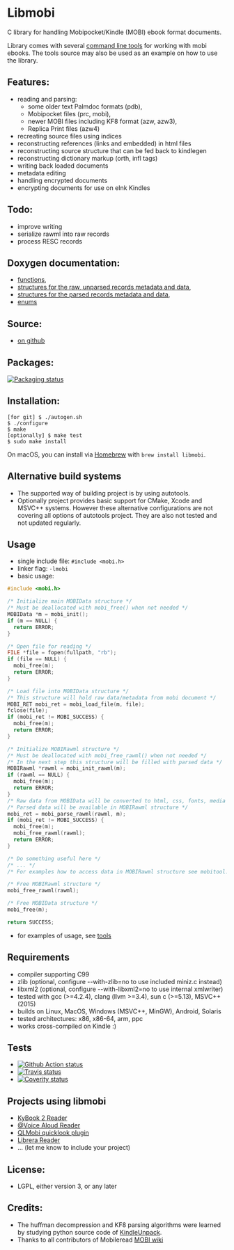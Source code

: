 # Libmobi

C library for handling Mobipocket/Kindle (MOBI) ebook format documents.

Library comes with several [command line tools](https://github.com/bfabiszewski/libmobi/tree/public/tools) for working with mobi ebooks.
The tools source may also be used as an example on how to use the library.

## Features:
- reading and parsing:
  - some older text Palmdoc formats (pdb),
  - Mobipocket files (prc, mobi),
  - newer MOBI files including KF8 format (azw, azw3),
  - Replica Print files (azw4)
- recreating source files using indices
- reconstructing references (links and embedded) in html files
- reconstructing source structure that can be fed back to kindlegen
- reconstructing dictionary markup (orth, infl tags)
- writing back loaded documents
- metadata editing
- handling encrypted documents
- encrypting documents for use on eInk Kindles

## Todo:
- improve writing
- serialize rawml into raw records
- process RESC records

## Doxygen documentation:
- [functions](http://www.fabiszewski.net/libmobi/group__mobi__export.html),
- [structures for the raw, unparsed records metadata and data](http://www.fabiszewski.net/libmobi/group__raw__structs.html),
- [structures for the parsed records metadata and data](http://www.fabiszewski.net/libmobi/group__parsed__structs.html),
- [enums](http://www.fabiszewski.net/libmobi/group__mobi__enums.html)

## Source:
- [on github](https://github.com/bfabiszewski/libmobi/)

## Packages:
[![Packaging status](https://repology.org/badge/vertical-allrepos/libmobi.svg)](https://repology.org/project/libmobi/versions)

## Installation:

    [for git] $ ./autogen.sh
    $ ./configure
    $ make
    [optionally] $ make test
    $ sudo make install

On macOS, you can install via [Homebrew](https://brew.sh/) with `brew install libmobi`.

## Alternative build systems
- The supported way of building project is by using autotools.
- Optionally project provides basic support for CMake, Xcode and MSVC++ systems. However these alternative configurations are not covering all options of autotools project. They are also not tested and not updated regularly. 

## Usage
- single include file: `#include <mobi.h>`
- linker flag: `-lmobi`
- basic usage:
```c
#include <mobi.h>

/* Initialize main MOBIData structure */
/* Must be deallocated with mobi_free() when not needed */
MOBIData *m = mobi_init();
if (m == NULL) { 
  return ERROR; 
}

/* Open file for reading */
FILE *file = fopen(fullpath, "rb");
if (file == NULL) {
  mobi_free(m);
  return ERROR;
}

/* Load file into MOBIData structure */
/* This structure will hold raw data/metadata from mobi document */
MOBI_RET mobi_ret = mobi_load_file(m, file);
fclose(file);
if (mobi_ret != MOBI_SUCCESS) { 
  mobi_free(m);
  return ERROR;
}

/* Initialize MOBIRawml structure */
/* Must be deallocated with mobi_free_rawml() when not needed */
/* In the next step this structure will be filled with parsed data */
MOBIRawml *rawml = mobi_init_rawml(m);
if (rawml == NULL) {
  mobi_free(m);
  return ERROR;
}
/* Raw data from MOBIData will be converted to html, css, fonts, media resources */
/* Parsed data will be available in MOBIRawml structure */
mobi_ret = mobi_parse_rawml(rawml, m);
if (mobi_ret != MOBI_SUCCESS) {
  mobi_free(m);
  mobi_free_rawml(rawml);
  return ERROR;
}

/* Do something useful here */
/* ... */
/* For examples how to access data in MOBIRawml structure see mobitool.c */

/* Free MOBIRawml structure */
mobi_free_rawml(rawml);

/* Free MOBIData structure */
mobi_free(m);

return SUCCESS;
```
- for examples of usage, see [tools](https://github.com/bfabiszewski/libmobi/tree/public/tools)


## Requirements
- compiler supporting C99
- zlib (optional, configure --with-zlib=no to use included miniz.c instead)
- libxml2 (optional, configure --with-libxml2=no to use internal xmlwriter)
- tested with gcc (>=4.2.4), clang (llvm >=3.4), sun c (>=5.13), MSVC++ (2015)
- builds on Linux, MacOS, Windows (MSVC++, MinGW), Android, Solaris
- tested architectures: x86, x86-64, arm, ppc
- works cross-compiled on Kindle :)

## Tests
- [![Github Action status](https://github.com/bfabiszewski/libmobi/actions/workflows/build.yml/badge.svg)](https://github.com/bfabiszewski/libmobi/actions)
- [![Travis status](https://travis-ci.com/bfabiszewski/libmobi.svg?branch=public)](https://travis-ci.com/bfabiszewski/libmobi)
- [![Coverity status](https://scan.coverity.com/projects/3521/badge.svg)](https://scan.coverity.com/projects/3521)

## Projects using libmobi
- [KyBook 2 Reader](http://kybook-reader.com)
- [@Voice Aloud Reader](http://www.hyperionics.com/atVoice/)
- [QLMobi quicklook plugin](https://github.com/bfabiszewski/QLMobi/tree/master/QLMobi)
- [Librera Reader](http://librera.mobi)
- ... (let me know to include your project)

## License:
- LGPL, either version 3, or any later

## Credits:
- The huffman decompression and KF8 parsing algorithms were learned by studying python source code of [KindleUnpack](https://github.com/kevinhendricks/KindleUnpack).
- Thanks to all contributors of Mobileread [MOBI wiki](http://wiki.mobileread.com/wiki/MOBI)
